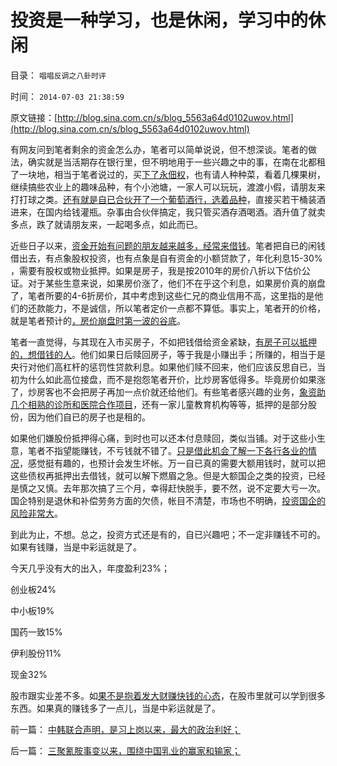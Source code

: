 # 投资是一种学习，也是休闲，学习中的休闲

目录： `唱唱反调之八卦时评` 

时间： `2014-07-03 21:38:59` 

原文链接：[http://blog.sina.com.cn/s/blog_5563a64d0102uwov.html](http://blog.sina.com.cn/s/blog_5563a64d0102uwov.html)

有网友问到笔者剩余的资金怎么办，笔者可以简单说说，但不想深谈。笔者的做法，确实就是当活期存在银行里，但不明地用于一些兴趣之中的事，在南在北都租了一块地，相当于笔者说过的，买[下了永佃权](../../../2014/2/8/从历史中找“论证”的房托，谈李开周的《中国历史楼市》.md)，也有请人种种菜，看着几棵果树，继续搞些农业上的趣味品种，有个小池塘，一家人可以玩玩，渡渡小假，请朋友来打打球之类。[还有就是自已合伙开了一个葡萄酒行，选着品种](../../../2013/11/24/葡萄酒已经是中国的民族产业；葡萄酒消费可以帮助农村脱贫.md)，直接买若干桶装酒进来，在国内给钱灌瓶。杂事由合伙伴搞定，我只管买酒存酒喝酒。酒升值了就卖多点，跌了就请朋友来，一起喝多点，如此而已。

近些日子以来，[资金开始有问题的朋友越来越多，经常来借钱](../../../2014/4/12/年关难过的杨白劳，体制外的老板阶级的穷途.md)。笔者把自已的闲钱借出去，有点象股权投资，也有点象是自有资金的小额贷款了，年化利息15-30%
，需要有股权或物业抵押。如果是房子，我是按2010年的房价八折以下估价公证。对于某些生意来说，如果房价涨了，他们不在乎这个利息，如果房价真的崩盘了，笔者所要的4-6折房价，其中考虑到这些仁兄的商业信用不高，这里指的是他们的还款能力，不是诚信，所以笔者定价一点都不算低。事实上，笔者开的价格，就是笔者预计的[，房价崩盘时第一波的谷底](../../../2014/1/8/“任志强预测房价涨，从来没有错过“吗？？？.md)。

笔者一直觉得，与其现在入市买房子，不如把钱借给资金紧缺，[有房子可以抵押的，想借钱的人](../../../2008/8/5/开发商本质上是从银行透支炒楼炒地的房市庄家.md)。他们如果日后赎回房子，等于我是小赚出手；所赚的，相当于是央行对他们高杠杆的惩罚性贷款利息。如果他们赎不回来，他们应该反思自已，当初为什么如此高位接盘，而不是抱怨笔者开价，比炒房客低得多。毕竟房价如果涨了，炒房客也不会把房子再加一点价就还给他们。有些笔者感兴趣的业务，[象资助几个相熟的诊所和医院合作项目](../../../2014/4/30/90年代放行的个体诊所与公立医院“改革”的关系.md)，还有一家儿童教育机构等等，抵押的是部分股份，因为他们自已的房子也是租的。

如果他们嫌股份抵押得心痛，到时也可以还本付息赎回，类似当铺。对于这些小生意，笔者不指望能赚钱，不亏钱就不错了。[只是借此机会了解一下各行各业的情况](../../../2008/8/8/单纯降房价不是中小开发商逃命的最佳选择.md)，感觉挺有趣的，也预计会发生坏帐。万一自已真的需要大额用钱时，就可以把这些债权再抵押出去借钱，就可以解下燃眉之急。但是大额国企之类的投资，已经是慎之又慎。去年那次搞了三个月，幸得赶快脱手，要不然，说不定要大亏一次。国企特别是退休和补偿劳务方面的欠债，帐目不清楚，市场也不明确，[投资国企的风险非常大](../../../2014/4/14/国企买卖中的领导，掮客，本善，寻租，和腐败.md)。

到此为止，不想。总之，投资方式还是有的，自已兴趣吧；不一定非赚钱不可的。如果有钱赚，当是中彩运就是了。

今天几乎没有大的出入，年度盈利23%；

创业板24%

中小板19%

国药一致15%

伊利股份11%

现金32%

股市跟实业差不多。如[果不是抱着发大财赚快钱的心态](../../../2012/1/6/经济学者为什么不敢研究股市中的“谷物法”？.md)，在股市里就可以学到很多东西。如果真的赚钱多了一点儿，当是中彩运就是了。

前一篇： [中韩联合声明，是习上岗以来，最大的政治利好；](../../../2014/7/4/中韩联合声明，是习上岗以来，最大的政治利好；.md)

后一篇： [三聚氰胺事变以来，围绕中国乳业的赢家和输家；](../../../2014/7/2/三聚氰胺事变以来，围绕中国乳业的赢家和输家；.md)

